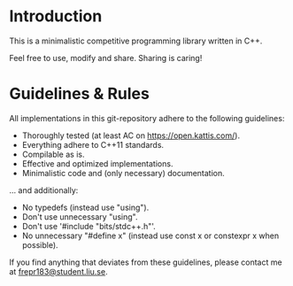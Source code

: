 # Introduction
This is a minimalistic competitive programming library written in C++.

Feel free to use, modify and share. Sharing is caring!

# Guidelines & Rules
All implementations in this git-repository adhere to the following guidelines:

- Thoroughly tested (at least AC on https://open.kattis.com/).
- Everything adhere to C++11 standards.
- Compilable as is.
- Effective and optimized implementations.
- Minimalistic code and (only necessary) documentation.

... and additionally:

- No typedefs (instead use "using").
- Don't use unnecessary "using".
- Don't use '#include "bits/stdc++.h"'.
- No unnecessary "#define x" (instead use const x or constexpr x when possible).

If you find anything that deviates from these guidelines, please contact me at frepr183@student.liu.se.
